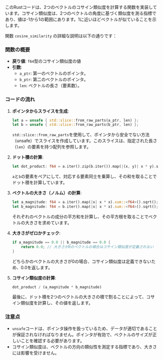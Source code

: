 このRustコードは、2つのベクトルのコサイン類似度を計算する関数を実装しています。コサイン類似度は、2つのベクトルの角度に基づく類似度を測る指標であり、値は-1から1の範囲にあります。1に近いほどベクトルが似ていることを示します。

関数 `cosine_similarity` の詳細な説明は以下の通りです：

### 関数の概要

- **戻り値**: `f64`型のコサイン類似度の値
- **引数**:
  - `a_ptr`: 第一のベクトルのポインタ。
  - `b_ptr`: 第二のベクトルのポインタ。
  - `len`: ベクトルの長さ（要素数）。

### コードの流れ

1. **ポインタからスライスを生成**:
   ```rust
   let a = unsafe { std::slice::from_raw_parts(a_ptr, len) };
   let b = unsafe { std::slice::from_raw_parts(b_ptr, len) };
   ```
   `std::slice::from_raw_parts`を使用して、ポインタから安全でない方法（unsafe）でスライスを作成しています。このスライスは、指定された長さ（`len`）の要素を持つ配列を参照します。

2. **ドット積の計算**:
   ```rust
   let dot_product: f64 = a.iter().zip(b.iter()).map(|(x, y)| x * y).sum();
   ```
   `a`と`b`の要素をペアにして、対応する要素同士を乗算し、その和を取ることでドット積を計算しています。

3. **ベクトルの大きさ（ノルム）の計算**:
   ```rust
   let a_magnitude: f64 = a.iter().map(|x| x * x).sum::<f64>().sqrt();
   let b_magnitude: f64 = b.iter().map(|x| x * x).sum::<f64>().sqrt();
   ```
   それぞれのベクトルの成分の平方和を計算し、その平方根を取ることでベクトルの大きさを求めています。

4. **大きさがゼロかチェック**:
   ```rust
   if a_magnitude == 0.0 || b_magnitude == 0.0 {
       return 0.0; // 大きさが0のベクトルの場合はコサイン類似度が定義されない
   }
   ```
   どちらかのベクトルの大きさが0の場合、コサイン類似度は定義できないため、0.0を返します。

5. **コサイン類似度の計算**:
   ```rust
   dot_product / (a_magnitude * b_magnitude)
   ```
   最後に、ドット積を2つのベクトルの大きさの積で割ることによって、コサイン類似度を計算し、その値を返します。

### 注意点

- `unsafe`コードは、ポインタ操作を扱っているため、データが適切であることが保証されなければなりません。ポインタが有効で、ベクトルのサイズが正しいことを確認する必要があります。
- コサイン類似度は、ベクトルの方向の類似性を測定する指標であり、大きさには影響を受けません。
